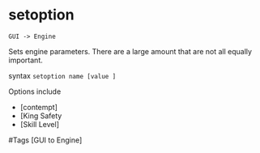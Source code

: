 # setoption

`GUI -> Engine`

Sets engine parameters. There are a large amount that are not all equally important.

syntax
`setoption name [value ]`

Options include
- [contempt]
- [King Safety
- [Skill Level]

#Tags 
[GUI to Engine]
